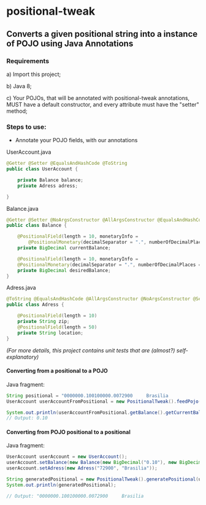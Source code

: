# positional-tweak

## Converts a given positional string into a instance of POJO using Java Annotations

### Requirements

a) Import this project;

b) Java 8;

c) Your POJOs, that will be annotated with positional-tweak annotations, MUST have a default constructor, and every attribute  must have the "setter" method;


### Steps to use:

- Annotate your POJO fields, with our annotations

UserAccount.java
```java
@Getter @Setter @EqualsAndHashCode @ToString
public class UserAccount {

    private Balance balance;
    private Adress adress;

}
```


Balance.java
```java
@Getter @Setter @NoArgsConstructor @AllArgsConstructor @EqualsAndHashCode @ToString
public class Balance {

    @PositionalField(length = 10, monetaryInfo =
        @PositionalMonetary(decimalSeparator = ".", numberOfDecimalPlaces = 2))
    private BigDecimal currentBalance;

    @PositionalField(length = 10, monetaryInfo =
    @PositionalMonetary(decimalSeparator = ".", numberOfDecimalPlaces = 2))
    private BigDecimal desiredBalance;
}
```

Adress.java
```java
@ToString @EqualsAndHashCode @AllArgsConstructor @NoArgsConstructor @Setter @Getter
public class Adress {

    @PositionalField(length = 10)
    private String zip;
    @PositionalField(length = 50)
    private String location;
}

```

_(For more details, this project contains unit tests that are (almost?) self-explanatory)_

#### Converting from a positional to a POJO

Java fragment:
```java
String positional = "0000000.100100000.0072900     Brasilia                                          ";
UserAccount userAccountFromPositional = new PositionalTweak().feedPojo(positional, UserAccount.class);

System.out.println(userAccountFromPositional.getBalance().getCurrentBalance());
// Output: 0.10
```

#### Converting from POJO positional to a positional

Java fragment:
```java
UserAccount userAccount = new UserAccount();
userAccount.setBalance(new Balance(new BigDecimal("0.10"), new BigDecimal("100000.00")));
userAccount.setAdress(new Adress("72900", "Brasilia"));

String generatedPositional = new PositionalTweak().generatePositional(userAccount);
System.out.println(generatedPositional);

// Output: "0000000.100100000.0072900     Brasilia                                          "
```
